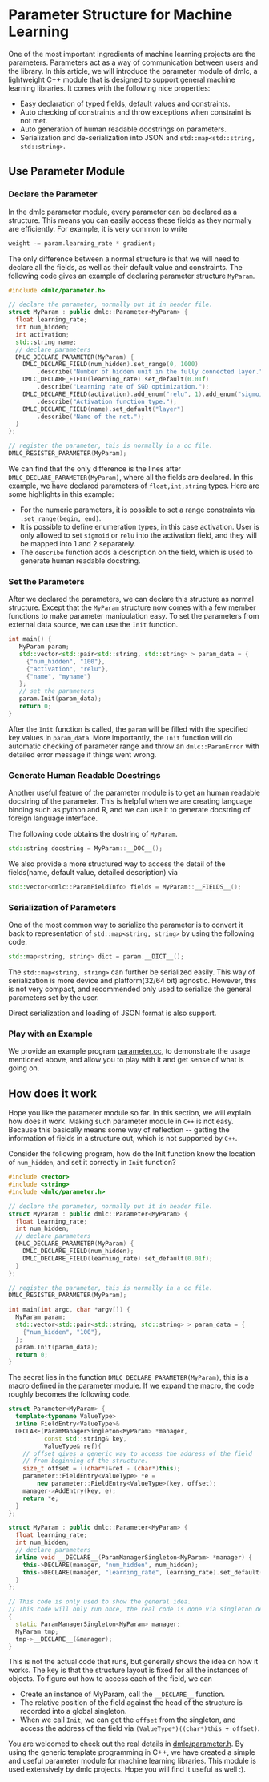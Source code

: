 Parameter Structure for Machine Learning
========================================
One of the most important ingredients of machine learning projects are the parameters.
Parameters act as a way of communication between users and the library. In this article, we will introduce the parameter module of dmlc, a lightweight C++ module that is designed to support
general machine learning libraries. It comes with the following nice properties:

- Easy declaration of typed fields, default values and constraints.
- Auto checking of constraints and throw exceptions when constraint is not met.
- Auto generation of human readable docstrings on parameters.
- Serialization and de-serialization into JSON and ```std::map<std::string, std::string>```.

Use Parameter Module
--------------------
### Declare the Parameter
In the dmlc parameter module, every parameter can be declared as a structure. 
This means you can easily access these fields as they normally are efficiently.
For example, it is very common to write 
```c++
weight -= param.learning_rate * gradient;
```

The only difference between a normal structure is that we will need to declare
all the fields, as well as their default value and constraints.
The following code gives an example of declaring parameter structure ```MyParam```.

```c++
#include <dmlc/parameter.h>

// declare the parameter, normally put it in header file.
struct MyParam : public dmlc::Parameter<MyParam> {
  float learning_rate;
  int num_hidden;
  int activation;
  std::string name;
  // declare parameters
  DMLC_DECLARE_PARAMETER(MyParam) {
    DMLC_DECLARE_FIELD(num_hidden).set_range(0, 1000)
        .describe("Number of hidden unit in the fully connected layer.");
    DMLC_DECLARE_FIELD(learning_rate).set_default(0.01f)
        .describe("Learning rate of SGD optimization.");
    DMLC_DECLARE_FIELD(activation).add_enum("relu", 1).add_enum("sigmoid", 2)
        .describe("Activation function type.");
    DMLC_DECLARE_FIELD(name).set_default("layer")
        .describe("Name of the net.");
  }
};

// register the parameter, this is normally in a cc file.
DMLC_REGISTER_PARAMETER(MyParam);
```

We can find that the only difference is the lines after ```DMLC_DECLARE_PARAMETER(MyParam)```,
where all the fields are declared. In this example, we have declared parameters of ```float,int,string``` types.
Here are some highlights in this example:

- For the numeric parameters, it is possible to set a range constraints via ```.set_range(begin, end)```.
- It is possible to define enumeration types, in this case activation. 
  User is only allowed to set ```sigmoid``` or ```relu``` into the activation field, and they will be mapped into 1 and 2 separately.
- The ```describe``` function adds a description on the field, which is used to generate human readable docstring. 

### Set the Parameters
After we declared the parameters, we can declare this structure as normal structure.
Except that the ```MyParam``` structure now comes with a few member functions 
to make parameter manipulation easy.
To set the parameters from external data source, we can use the ```Init``` function.
```c++
int main() {
   MyParam param;
   std::vector<std::pair<std::string, std::string> > param_data = {
     {"num_hidden", "100"},
	 {"activation", "relu"},
	 {"name", "myname"}
   };
   // set the parameters
   param.Init(param_data);
   return 0;
}
```
After the ```Init``` function is called, the ```param``` will be filled with the specified key values in ```param_data```.
More importantly, the ```Init``` function will do automatic checking of parameter range and throw an ```dmlc::ParamError``` 
with detailed error message if things went wrong.

### Generate Human Readable Docstrings
Another useful feature of the parameter module is to get an human readable docstring of the parameter.
This is helpful when we are creating language binding such as python and R, and we can use it to generate docstring of 
foreign language interface.

The following code obtains the dostring of ```MyParam```.
```c++
std::string docstring = MyParam::__DOC__();
```

We also provide a more structured way to access the detail of the fields(name, default value, detailed description) via
```c++
std::vector<dmlc::ParamFieldInfo> fields = MyParam::__FIELDS__();
```

### Serialization of Parameters
One of the most common way to serialize the parameter is to convert it back to representation of ```std::map<string, string>```
by using the following code. 
```c++
std::map<string, string> dict = param.__DICT__();
```
The ```std::map<string, string>``` can further be serialized easily. This way of serialization is more device and platform(32/64 bit) agnostic.
However, this is not very compact, and recommended only used to serialize the general parameters set by the user.

Direct serialization and loading of JSON format is also support.

### Play with an Example
We provide an example program [parameter.cc](https://github.com/dmlc/dmlc-core/blob/master/example/parameter.cc), to 
demonstrate the usage mentioned above, and allow you to play with it and get sense of what is going on.

How does it work
----------------
Hope you like the parameter module so far. In this section, we will explain how does it work. Making such parameter module 
in ```C++``` is not easy. Because this basically means some way of reflection -- getting the information of fields in a 
structure out, which is not supported by ```C++```. 

Consider the following program, how do the Init function know the location of ```num_hidden```, and set it correctly
in ```Init``` function?

```c++
#include <vector>
#include <string>
#include <dmlc/parameter.h>

// declare the parameter, normally put it in header file.
struct MyParam : public dmlc::Parameter<MyParam> {
  float learning_rate;
  int num_hidden;
  // declare parameters
  DMLC_DECLARE_PARAMETER(MyParam) {
    DMLC_DECLARE_FIELD(num_hidden);
    DMLC_DECLARE_FIELD(learning_rate).set_default(0.01f);
  }
};

// register the parameter, this is normally in a cc file.
DMLC_REGISTER_PARAMETER(MyParam);

int main(int argc, char *argv[]) {
  MyParam param;
  std::vector<std::pair<std::string, std::string> > param_data = {
    {"num_hidden", "100"},
  };
  param.Init(param_data);
  return 0;
}
```

The secret lies in the function ```DMLC_DECLARE_PARAMETER(MyParam)```, this is a macro defined in the parameter module.
If we expand the macro, the code roughly becomes the following code.

```c++
struct Parameter<MyParam> {
  template<typename ValueType>
  inline FieldEntry<ValueType>&
  DECLARE(ParamManagerSingleton<MyParam> *manager,
		  const std::string& key,
		  ValueType& ref){
	// offset gives a generic way to access the address of the field
	// from beginning of the structure.
	size_t offset = ((char*)&ref - (char*)this);
	parameter::FieldEntry<ValueType> *e =
        new parameter::FieldEntry<ValueType>(key, offset);
	manager->AddEntry(key, e);
	return *e;
  }
};

struct MyParam : public dmlc::Parameter<MyParam> {
  float learning_rate;
  int num_hidden;
  // declare parameters
  inline void __DECLARE__(ParamManagerSingleton<MyParam> *manager) {
    this->DECLARE(manager, "num_hidden", num_hidden);
	this->DECLARE(manager, "learning_rate", learning_rate).set_default(0.01f);
  }
};

// This code is only used to show the general idea.
// This code will only run once, the real code is done via singleton declaration pattern.
{
  static ParamManagerSingleton<MyParam> manager;
  MyParam tmp;
  tmp->__DECLARE__(&manager);
}
```
This is not the actual code that runs, but generally shows the idea on how it works. 
The key is that the structure layout is fixed for all the instances of objects.
To figure out how to access each of the field, we can
- Create an instance of MyParam, call the ```__DECLARE__``` function.
- The relative position of the field against the head of the structure is recorded into a global singleton.
- When we call ```Init```, we can get the ```offset``` from the singleton, and access the address of the field via ```(ValueType*)((char*)this + offset)```.

You are welcomed to check out the real details in [dmlc/parameter.h](https://github.com/dmlc/dmlc-core/blob/master/include/dmlc/parameter.h).
By using the generic template programming in C++, we have created a simple and useful parameter module for machine learning libraries.
This module is used extensively by dmlc projects. Hope you will find it useful as well :).

